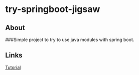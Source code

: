 # try-springboot-jigsaw

## About

###Simple project to try to use java modules with spring boot.

## Links

[Tutorial](https://developer.okta.com/blog/2020/07/27/spring-boot-using-java-modules#create-the-persistence-module)